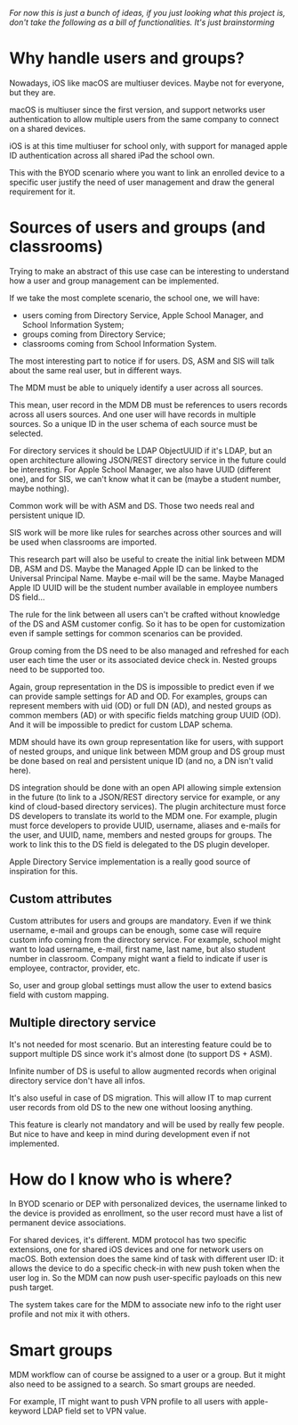 _For now this is just a bunch of ideas, if you just looking what this project is, don't take the following as a bill of functionalities. It's just brainstorming_

# Why handle users and groups?

Nowadays, iOS like macOS are multiuser devices. Maybe not for everyone, but they are.

macOS is multiuser since the first version, and support networks user authentication to allow multiple users from the same company to connect on a shared devices.

iOS is at this time multiuser for school only, with support for managed apple ID authentication across all shared iPad the school own.

This with the BYOD scenario where you want to link an enrolled device to a specific user justify the need of user management and draw the general requirement for it.

# Sources of users and groups (and classrooms)

Trying to make an abstract of this use case can be interesting to understand how a user and group management can be implemented.

If we take the most complete scenario, the school one, we will have:
* users coming from Directory Service, Apple School Manager, and School Information System;
* groups coming from Directory Service;
* classrooms coming from School Information System.

The most interesting part to notice if for users. DS, ASM and SIS will talk about the same real user, but in different ways.

The MDM must be able to uniquely identify a user across all sources.

This mean, user record in the MDM DB must be references to users records across all users sources. And one user will have records in multiple sources. So a unique ID in the user schema of each source must be selected.

For directory services it should be LDAP ObjectUUID if it's LDAP, but an open architecture allowing JSON/REST directory service in the future could be interesting. For Apple School Manager, we also have UUID (different one), and for SIS, we can't know what it can be (maybe a student number, maybe nothing).

Common work will be with ASM and DS. Those two needs real and persistent unique ID.

SIS work will be more like rules for searches across other sources and will be used when classrooms are imported.

This research part will also be useful to create the initial link between MDM DB, ASM and DS. Maybe the Managed Apple ID can be linked to the Universal Principal Name. Maybe e-mail will be the same. Maybe Managed Apple ID UUID will be the student number available in employee numbers DS field…

The rule for the link between all users can't be crafted without knowledge of the DS and ASM customer config. So it has to be open for customization even if sample settings for common scenarios can be provided.

Group coming from the DS need to be also managed and refreshed for each user each time the user or its associated device check in. Nested groups need to be supported too.

Again, group representation in the DS is impossible to predict even if we can provide sample settings for AD and OD. For examples, groups can represent members with uid (OD) or full DN (AD), and nested groups as common members (AD) or with specific fields matching group UUID (OD). And it will be impossible to predict for custom LDAP schema.

MDM should have its own group representation like for users, with support of nested groups, and unique link between MDM group and DS group must be done based on real and persistent unique ID (and no, a DN isn't valid here).

DS integration should be done with an open API allowing simple extension in the future (to link to a JSON/REST directory service for example, or any kind of cloud-based directory services). The plugin architecture must force DS developers to translate its world to the MDM one. For example, plugin must force developers to provide UUID, username, aliases and e-mails for the user, and UUID, name, members and nested groups for groups. The work to link this to the DS field is delegated to the DS plugin developer.

Apple Directory Service implementation is a really good source of inspiration for this.

## Custom attributes

Custom attributes for users and groups are mandatory. Even if we think username, e-mail and groups can be enough, some case will require custom info coming from the directory service. For example, school might want to load username, e-mail, first name, last name, but also student number in classroom. Company might want a field to indicate if user is employee, contractor, provider, etc.

So, user and group global settings must allow the user to extend basics field with custom mapping.

## Multiple directory service

It's not needed for most scenario. But an interesting feature could be to support multiple DS since work it's almost done (to support DS + ASM).

Infinite number of DS is useful to allow augmented records when original directory service don't have all infos.

It's also useful in case of DS migration. This will allow IT to map current user records from old DS to the new one without loosing anything.

This feature is clearly not mandatory and will be used by really few people. But nice to have and keep in mind during development even if not implemented.

# How do I know who is where?

In BYOD scenario or DEP with personalized devices, the username linked to the device is provided as enrollment, so the user record must have a list of permanent device associations.

For shared devices, it's different. MDM protocol has two specific extensions, one for shared iOS devices and one for network users on macOS. Both extension does the same kind of task with different user ID: it allows the device to do a specific check-in with new push token when the user log in. So the MDM can now push user-specific payloads on this new push target. 

The system takes care for the MDM to associate new info to the right user profile and not mix it with others.

# Smart groups

MDM workflow can of course be assigned to a user or a group. But it might also need to be assigned to a search. So smart groups are needed.

For example, IT might want to push VPN profile to all users with apple-keyword LDAP field set to VPN value.